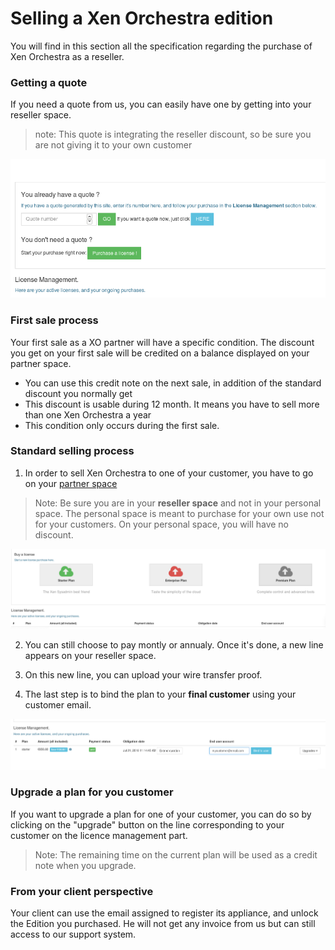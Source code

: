 # Selling a Xen Orchestra edition

 You will find in this section all the specification regarding the purchase of Xen Orchestra as a reseller. 
 
### Getting a quote

If you need a quote from us, you can easily have one by getting into your reseller space. 
> note: This quote is integrating the reseller discount, so be sure you are not giving it to your own customer

![](./assets/reseller-quote.png)

### First sale process

Your first sale as a XO partner will have a specific condition.
The discount you get on your first sale will be credited on a balance displayed on your partner space. 
* You can use this credit note on the next sale, in addition of the standard discount you normally get
* This discount is usable during 12 month. It means you have to sell more than one Xen Orchestra a year
* This condition only occurs during the first sale. 

### Standard selling process

1. In order to sell Xen Orchestra to one of your customer, you have to go on your [partner space](https://xen-orchestra.com/#!/partner)

> Note: Be sure you are in your **reseller space** and not in your personal space. The personal space is meant to purchase for your own use not for your customers.
On your personal space, you will have no discount. 

![](./assets/resellerpurchaseprocess.png)

2. You can still choose to pay montly or annualy. Once it's done, a new line appears on your reseller space.

4. On this new line, you can upload your wire transfer proof.

3. The last step is to bind the plan to your **final customer** using your customer email.

![](./assets/resellerbindingprocess.png)

### Upgrade a plan for you customer

If you want to upgrade a plan for one of your customer, you can do so by clicking on the "upgrade" button on the line corresponding to your customer on the licence management part. 

> Note: The remaining time on the current plan will be used as a credit note when you upgrade.

### From your client perspective

Your client can use the email assigned to register its appliance, and unlock the Edition you purchased. He will not get any invoice from us but can still access to our support system. 
